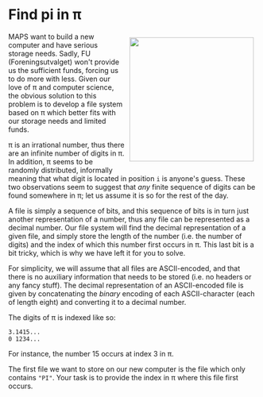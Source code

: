 # Find pi in π

<img src="image.jpg" align="right" width="250px" style="margin: 10px;">

MAPS want to build a new computer and have serious storage needs.
Sadly, FU (Foreningsutvalget) won't provide us the sufficient funds,
forcing us to do more with less. Given our love of π and computer
science, the obvious solution to this problem is to develop a file
system based on π which better fits with our storage needs and limited
funds.

π is an irrational number, thus there are an infinite number of digits
in π. In addition, π seems to be randomly distributed, informally
meaning that what digit is located in position `i` is anyone's guess.
These two observations seem to suggest that *any* finite sequence of
digits can be found somewhere in π; let us assume it is so for the
rest of the day.

A file is simply a sequence of bits, and this sequence of bits is in
turn just another representation of a number, thus any file can be
represented as a decimal number. Our file system will find the decimal
representation of a given file, and simply store the length of the
number (i.e. the number of digits) and the index of which this number
first occurs in π. This last bit is a bit tricky, which is why we have
left it for you to solve.

For simplicity, we will assume that all files are ASCII-encoded, and
that there is no auxiliary information that needs to be stored (i.e.
no headers or any fancy stuff). The decimal representation of an
ASCII-encoded file is given by concatenating the *binary* encoding of
each ASCII-character (each of length eight) and converting it to a
decimal number.

The digits of π is indexed like so:

```
3.1415...
0 1234...
```

For instance, the number 15 occurs at index 3 in π.

The first file we want to store on our new computer is the file which
only contains `"PI"`. Your task is to provide the index in π where
this file first occurs.

